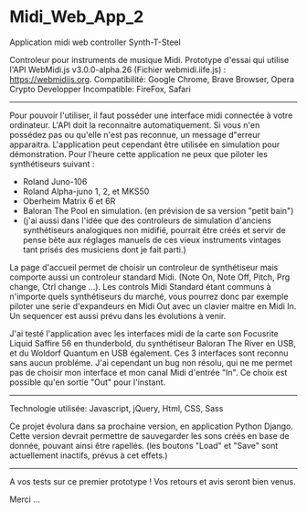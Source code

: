 # Midi_Web_App_2
Application midi web controller Synth-T-Steel

Controleur pour instruments de musique Midi. 
Prototype d'essai qui utilise l'API WebMidi.js v3.0.0-alpha.26 (Fichier webmidi.iife.js) : https://webmidijs.org.
Compatibilité: Google Chrome, Brave Browser, Opera Crypto Developper
Incompatible: FireFox, Safari
- - - - -

Pour pouvoir l'utiliser, il faut posséder une interface midi connectée à votre ordinateur. L'API doit la reconnaitre automatiquement.
Si vous n'en possédez pas ou qu'elle n'est pas reconnue, un message d"erreur apparaitra. L'application peut cependant être utilisée en simulation pour démonstration.
Pour l'heure cette application ne peux que piloter les synthétiseurs suivant :
- Roland Juno-106
- Roland Alpha-juno 1, 2, et MKS50
- Oberheim Matrix 6 et 6R
- Baloran The Pool en simulation. (en prévision de sa version "petit bain")
- (j'ai aussi dans l'idée que des controleurs de simulation d'anciens synthétiseurs analogiques non midifié, pourrait être créés et servir de pense bète aux réglages manuels de ces vieux instruments vintages tant prisés des musiciens dont je fait parti.)
 
La page d'accueil permet de choisir un controleur de synthétiseur mais comporte aussi un controleur standard Midi. (Note On, Note Off, Pitch, Prg change, Ctrl change ...). Les controls Midi Standard étant communs à n'importe quels synthétiseurs du marché, vous pourrez donc par exemple piloter une serie d'expandeurs en Midi Out avec un clavier maitre en Midi In. Un sequencer est aussi prévu dans les évolutions à venir.

J'ai testé l'application avec les interfaces midi de la carte son Focusrite Liquid Saffire 56 en thunderbold, du synthétiseur Baloran The River en USB, et du Woldorf Quantum en USB également. Ces 3 interfaces sont reconnu sans aucun probléme. J'ai cependant un bug non résolu, qui ne me permet pas de choisir mon interface et mon canal Midi d'entrée "In". Ce choix est possible qu'en sortie "Out" pour l'instant.

- - - - -

Technologie utilisée:
Javascript, jQuery, Html, CSS, Sass

Ce projet évolura dans sa prochaine version, en application Python Django.
Cette version devrait permettre de sauvegarder les sons créés en base de donnée, pouvant ainsi être rapellés.
(les boutons "Load" et "Save" sont actuellement inactifs, prévus à cet effets.)

- - - - -

A vos tests sur ce premier prototype ! Vos retours et avis seront bien venus.

Merci ...



